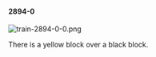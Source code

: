#### 2894-0
![train-2894-0-0.png](https://github.com/lil-lab/nlvr/raw/master/nlvr/train/images/52/train-2894-0-0.png "train-2894-0-0.png")

There is a yellow block over a black block.